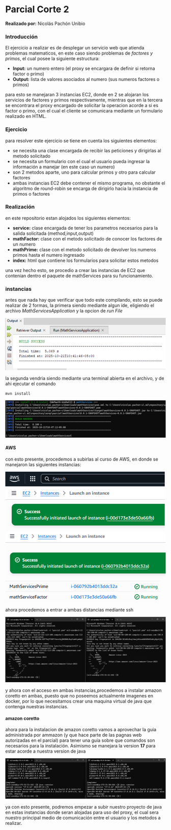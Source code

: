 # Parcial Corte 2
**Realizado por:** Nicolás Pachón Unibio

### Introducción

El ejercicio a realizar es de desplegar un servicio web que atienda problemas matematicos,
en este caso siendo problemas de *factores y primos*, el cual posee la siguiente estructura:

- **Input:** un numero entero (el proxy se encargara de definir si retorna factor o primo)
- **Output:** lista de valores asociados al numero (sus numeros factores o primos)

para esto se manejaran 3 instancias EC2, donde en 2 se alojaran los servicios de factores y primos respectivamente,
mientras que en la tercera se encontrara el proxy encargado de solicitar la operacion acorde a si es
factor o primo, con el cual el cliente se comunicara mediante un formulario realizado en HTML.

### Ejercicio

para resolver este ejercicio se tiene en cuenta los siguientes elementos:

- se necesita una clase encargada de recibir las peticiones y dirigirlas al metodo solicitado
- se necesita un formulario con el cual el usuario pueda ingresar la información a manejar (en este
  caso un numero)
- son 2 metodos aparte, uno para calcular primos y otro para calcular factores
- ambas instancias EC2 debe contener el mismo programa, no obstante el algoritmo de round-robin se encarga de
  dirigirlo hacia la instancia de primos o factores

### Realización

en este repositorio estan alojados los siguientes elementos:

- **service:** clase encargada de tener los parametros necesarios para la salida solicitada (method,input,output)
- **mathFactor:** clase con el metodo solicitado de conocer los factores de un numero
- **mathPrime:** clase con el metodo solicitado de devolver los numeros primos hasta el numero ingresado
- **index:** html que contiene los formularios para solicitar estos metodos

una vez hecho esto, se procedio a crear las instancias de EC2 que contenian dentro el paquete de mathServices para
su funcionamiento.

### instancias

antes que nada hay que verificar que todo este compilando, esto se puede realizar de 2 formas, la primera siendo
mediante algun ide, eligiendo el archivo *MathServicesApplication* y la opcion de *run File*

![ide](images/IDEsuccess.png)

la segunda vendria siendo mediante una terminal abierta en el archivo, y de ahi ejecutar el comando

```
mvn install
```
![cmd](images/CMDsuccess.png)

#### AWS

con esto presente, procedemos a subirlas al curso de AWS, en donde se manejaron las siguientes instancias:

![instance1](images/instance1.png)
![instance2](images/instance2.png)
![instances](images/instances.png)

ahora procedemos a entrar a ambas distancias mediante ssh

![access](images/access.png)

y ahora con el acceso en ambas instancias,procedemos a instalar amazon coretto en ambas, puesto que no
poseemos actualmente imagenes en docker, por lo que necesitamos crear una maquina virtual de java que
contenga nuestras instancias.

#### amazon coretto

ahora para la instalacion de amazon coretto vamos a aprovechar la guia administrada por ammazon (y que hace
parte de las pagnas web autorizadas en el parcial) para tener una guia sobre que comandos son necesarios
para la instalación. Asimismo se manejara la version **17** para estar acorde a nuestra version de java

![coretto](images/coretto.png) 

ya con esto presente, podremos empezar a subir nuestro proyecto de java en estas instancias donde seran 
alojadas para uso del proxy, el cual sera nuestro principal medio de comunicación entre el usuario y los
metodos a realizar.